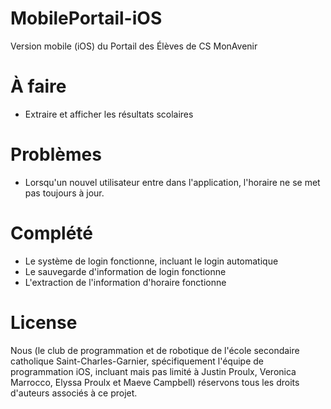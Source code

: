# MobilePortail-iOS
Version mobile (iOS) du Portail des Élèves de CS MonAvenir

# À faire
- Extraire et afficher les résultats scolaires

# Problèmes
- Lorsqu'un nouvel utilisateur entre dans l'application, l'horaire ne se met pas toujours à jour.

# Complété
- Le système de login fonctionne, incluant le login automatique
- Le sauvegarde d'information de login fonctionne
- L'extraction de l'information d'horaire fonctionne

# License
Nous (le club de programmation et de robotique de l'école secondaire catholique Saint-Charles-Garnier, spécifiquement l'équipe de programmation iOS, incluant mais pas limité à Justin Proulx, Veronica Marrocco, Elyssa Proulx et Maeve Campbell) réservons tous les droits d'auteurs associés à ce projet.
